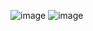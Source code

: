 ![image](https://github.com/shanks-xc/test/blob/master/img5/a.png)
![image](http://www.shanks.top/uploads/171001/1-1G00113412B27.jpg)
